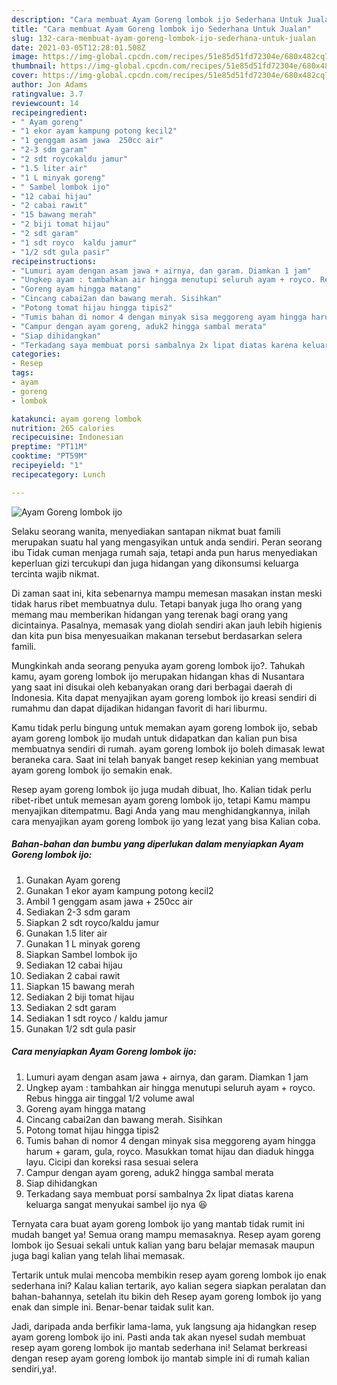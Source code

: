```yaml
---
description: "Cara membuat Ayam Goreng lombok ijo Sederhana Untuk Jualan"
title: "Cara membuat Ayam Goreng lombok ijo Sederhana Untuk Jualan"
slug: 132-cara-membuat-ayam-goreng-lombok-ijo-sederhana-untuk-jualan
date: 2021-03-05T12:28:01.508Z
image: https://img-global.cpcdn.com/recipes/51e85d51fd72304e/680x482cq70/ayam-goreng-lombok-ijo-foto-resep-utama.jpg
thumbnail: https://img-global.cpcdn.com/recipes/51e85d51fd72304e/680x482cq70/ayam-goreng-lombok-ijo-foto-resep-utama.jpg
cover: https://img-global.cpcdn.com/recipes/51e85d51fd72304e/680x482cq70/ayam-goreng-lombok-ijo-foto-resep-utama.jpg
author: Jon Adams
ratingvalue: 3.7
reviewcount: 14
recipeingredient:
- " Ayam goreng"
- "1 ekor ayam kampung potong kecil2"
- "1 genggam asam jawa  250cc air"
- "2-3 sdm garam"
- "2 sdt roycokaldu jamur"
- "1.5 liter air"
- "1 L minyak goreng"
- " Sambel lombok ijo"
- "12 cabai hijau"
- "2 cabai rawit"
- "15 bawang merah"
- "2 biji tomat hijau"
- "2 sdt garam"
- "1 sdt royco  kaldu jamur"
- "1/2 sdt gula pasir"
recipeinstructions:
- "Lumuri ayam dengan asam jawa + airnya, dan garam. Diamkan 1 jam"
- "Ungkep ayam : tambahkan air hingga menutupi seluruh ayam + royco. Rebus hingga air tinggal 1/2 volume awal"
- "Goreng ayam hingga matang"
- "Cincang cabai2an dan bawang merah. Sisihkan"
- "Potong tomat hijau hingga tipis2"
- "Tumis bahan di nomor 4 dengan minyak sisa meggoreng ayam hingga harum + garam, gula, royco. Masukkan tomat hijau dan diaduk hingga layu. Cicipi dan koreksi rasa sesuai selera"
- "Campur dengan ayam goreng, aduk2 hingga sambal merata"
- "Siap dihidangkan"
- "Terkadang saya membuat porsi sambalnya 2x lipat diatas karena keluarga sangat menyukai sambel ijo nya 😆"
categories:
- Resep
tags:
- ayam
- goreng
- lombok

katakunci: ayam goreng lombok 
nutrition: 265 calories
recipecuisine: Indonesian
preptime: "PT11M"
cooktime: "PT59M"
recipeyield: "1"
recipecategory: Lunch

---
```



![Ayam Goreng lombok ijo](https://img-global.cpcdn.com/recipes/51e85d51fd72304e/680x482cq70/ayam-goreng-lombok-ijo-foto-resep-utama.jpg)

Selaku seorang wanita, menyediakan santapan nikmat buat famili merupakan suatu hal yang mengasyikan untuk anda sendiri. Peran seorang ibu Tidak cuman menjaga rumah saja, tetapi anda pun harus menyediakan keperluan gizi tercukupi dan juga hidangan yang dikonsumsi keluarga tercinta wajib nikmat.

Di zaman  saat ini, kita sebenarnya mampu memesan masakan instan meski tidak harus ribet membuatnya dulu. Tetapi banyak juga lho orang yang memang mau memberikan hidangan yang terenak bagi orang yang dicintainya. Pasalnya, memasak yang diolah sendiri akan jauh lebih higienis dan kita pun bisa menyesuaikan makanan tersebut berdasarkan selera famili. 



Mungkinkah anda seorang penyuka ayam goreng lombok ijo?. Tahukah kamu, ayam goreng lombok ijo merupakan hidangan khas di Nusantara yang saat ini disukai oleh kebanyakan orang dari berbagai daerah di Indonesia. Kita dapat menyajikan ayam goreng lombok ijo kreasi sendiri di rumahmu dan dapat dijadikan hidangan favorit di hari liburmu.

Kamu tidak perlu bingung untuk memakan ayam goreng lombok ijo, sebab ayam goreng lombok ijo mudah untuk didapatkan dan kalian pun bisa membuatnya sendiri di rumah. ayam goreng lombok ijo boleh dimasak lewat beraneka cara. Saat ini telah banyak banget resep kekinian yang membuat ayam goreng lombok ijo semakin enak.

Resep ayam goreng lombok ijo juga mudah dibuat, lho. Kalian tidak perlu ribet-ribet untuk memesan ayam goreng lombok ijo, tetapi Kamu mampu menyajikan ditempatmu. Bagi Anda yang mau menghidangkannya, inilah cara menyajikan ayam goreng lombok ijo yang lezat yang bisa Kalian coba.

<!--inarticleads1-->

##### Bahan-bahan dan bumbu yang diperlukan dalam menyiapkan Ayam Goreng lombok ijo:

1. Gunakan  Ayam goreng
1. Gunakan 1 ekor ayam kampung potong kecil2
1. Ambil 1 genggam asam jawa + 250cc air
1. Sediakan 2-3 sdm garam
1. Siapkan 2 sdt royco/kaldu jamur
1. Gunakan 1.5 liter air
1. Gunakan 1 L minyak goreng
1. Siapkan  Sambel lombok ijo
1. Sediakan 12 cabai hijau
1. Sediakan 2 cabai rawit
1. Siapkan 15 bawang merah
1. Sediakan 2 biji tomat hijau
1. Sediakan 2 sdt garam
1. Sediakan 1 sdt royco / kaldu jamur
1. Gunakan 1/2 sdt gula pasir




<!--inarticleads2-->

##### Cara menyiapkan Ayam Goreng lombok ijo:

1. Lumuri ayam dengan asam jawa + airnya, dan garam. Diamkan 1 jam
1. Ungkep ayam : tambahkan air hingga menutupi seluruh ayam + royco. Rebus hingga air tinggal 1/2 volume awal
1. Goreng ayam hingga matang
1. Cincang cabai2an dan bawang merah. Sisihkan
1. Potong tomat hijau hingga tipis2
1. Tumis bahan di nomor 4 dengan minyak sisa meggoreng ayam hingga harum + garam, gula, royco. Masukkan tomat hijau dan diaduk hingga layu. Cicipi dan koreksi rasa sesuai selera
1. Campur dengan ayam goreng, aduk2 hingga sambal merata
1. Siap dihidangkan
1. Terkadang saya membuat porsi sambalnya 2x lipat diatas karena keluarga sangat menyukai sambel ijo nya 😆




Ternyata cara buat ayam goreng lombok ijo yang mantab tidak rumit ini mudah banget ya! Semua orang mampu memasaknya. Resep ayam goreng lombok ijo Sesuai sekali untuk kalian yang baru belajar memasak maupun juga bagi kalian yang telah lihai memasak.

Tertarik untuk mulai mencoba membikin resep ayam goreng lombok ijo enak sederhana ini? Kalau kalian tertarik, ayo kalian segera siapkan peralatan dan bahan-bahannya, setelah itu bikin deh Resep ayam goreng lombok ijo yang enak dan simple ini. Benar-benar taidak sulit kan. 

Jadi, daripada anda berfikir lama-lama, yuk langsung aja hidangkan resep ayam goreng lombok ijo ini. Pasti anda tak akan nyesel sudah membuat resep ayam goreng lombok ijo mantab sederhana ini! Selamat berkreasi dengan resep ayam goreng lombok ijo mantab simple ini di rumah kalian sendiri,ya!.

